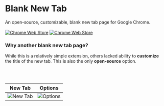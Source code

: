 # Blank New Tab

An open-source, customizable, blank new tab page for Google Chrome.<br><br>
[![Chrome Web Store](https://img.shields.io/chrome-web-store/v/nghggnkjhaidilgmjldjjeeilngmplij.svg?style=flat-square)](https://chrome.google.com/webstore/detail/nghggnkjhaidilgmjldjjeeilngmplij) [![Chrome Web Store](https://img.shields.io/chrome-web-store/stars/nghggnkjhaidilgmjldjjeeilngmplij.svg?style=flat-square)](https://chrome.google.com/webstore/detail/nghggnkjhaidilgmjldjjeeilngmplij)

### Why another blank new tab page?

While this is a relatively simple extension, others lacked ability to **customize**
the title of the new tab. This is also the only **open-source** option.

<br>
<br>

| New Tab | Options  |
|-------|--------|
| <img alt="New Tab" src="https://i.imgur.com/APyYrCW.png"> | <img alt="Options" src="https://i.imgur.com/m00JfZy.png"> |
